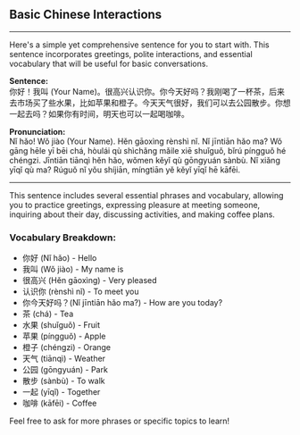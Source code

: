 ## Basic Chinese Interactions
---  
Here's a simple yet comprehensive sentence for you to start with. This sentence incorporates greetings, polite interactions, and essential vocabulary that will be useful for basic conversations.

**Sentence:**  
你好！我叫 (Your Name)。很高兴认识你。你今天好吗？我刚喝了一杯茶，后来去市场买了些水果，比如苹果和橙子。今天天气很好，我们可以去公园散步。你想一起去吗？如果你有时间，明天也可以一起喝咖啡。

**Pronunciation:**  
Nǐ hǎo! Wǒ jiào (Your Name). Hěn gāoxìng rènshì nǐ. Nǐ jīntiān hǎo ma? Wǒ gāng hēle yī bēi chá, hòulái qù shìchǎng mǎile xiē shuǐguǒ, bǐrú píngguǒ hé chéngzi. Jīntiān tiānqì hěn hǎo, wǒmen kěyǐ qù gōngyuán sànbù. Nǐ xiǎng yīqǐ qù ma? Rúguǒ nǐ yǒu shíjiān, míngtiān yě kěyǐ yīqǐ hē kāfēi.  

---  
This sentence includes several essential phrases and vocabulary, allowing you to practice greetings, expressing pleasure at meeting someone, inquiring about their day, discussing activities, and making coffee plans.  

### Vocabulary Breakdown:  
- 你好 (Nǐ hǎo) - Hello  
- 我叫 (Wǒ jiào) - My name is  
- 很高兴 (Hěn gāoxìng) - Very pleased  
- 认识你 (rènshì nǐ) - To meet you  
- 你今天好吗？(Nǐ jīntiān hǎo ma?) - How are you today?  
- 茶 (chá) - Tea  
- 水果 (shuǐguǒ) - Fruit  
- 苹果 (píngguǒ) - Apple  
- 橙子 (chéngzi) - Orange  
- 天气 (tiānqì) - Weather  
- 公园 (gōngyuán) - Park  
- 散步 (sànbù) - To walk  
- 一起 (yīqǐ) - Together  
- 咖啡 (kāfēi) - Coffee  

Feel free to ask for more phrases or specific topics to learn!